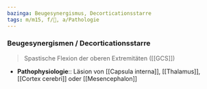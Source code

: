 ```yaml
---
bazinga: Beugesynergismus, Decorticationsstarre
tags: m/m15, f/🧠, a/Pathologie
---
```

### Beugesynergismen / Decorticationsstarre
> Spastische Flexion der oberen Extremitäten ([[GCS]])
- **Pathophysiologie**:: Läsion von [[Capsula interna]], [[Thalamus]], [[Cortex cerebri]] oder [[Mesencephalon]]